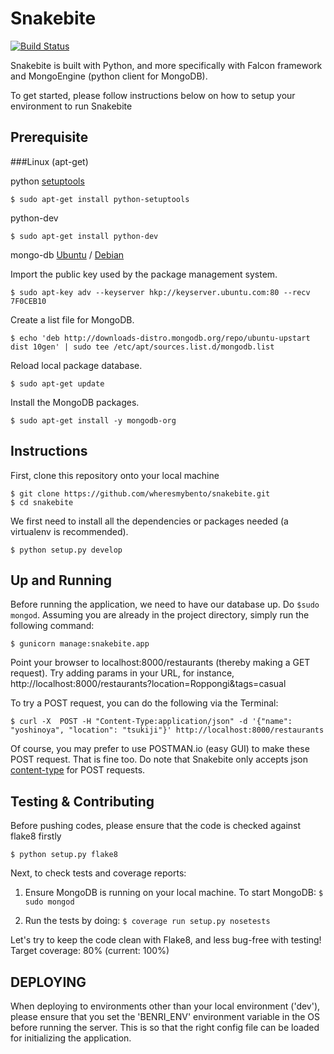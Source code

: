 # Snakebite  
[![Build Status](https://travis-ci.org/wheresmybento/snakebite.svg?branch=master)](https://travis-ci.org/wheresmybento/snakebite)

Snakebite is built with Python, and more specifically with Falcon framework and MongoEngine (python client for MongoDB).

To get started, please follow instructions below on how to setup your environment to run Snakebite

## Prerequisite

###Linux (apt-get)

python [setuptools](https://pypi.python.org/pypi/setuptools)
```
$ sudo apt-get install python-setuptools
```

python-dev 
```
$ sudo apt-get install python-dev
```
mongo-db [Ubuntu](http://docs.mongodb.org/manual/tutorial/install-mongodb-on-ubuntu/) / [Debian](http://docs.mongodb.org/manual/tutorial/install-mongodb-on-debian/)

Import the public key used by the package management system.
```
$ sudo apt-key adv --keyserver hkp://keyserver.ubuntu.com:80 --recv 7F0CEB10
```
Create a list file for MongoDB.
```
$ echo 'deb http://downloads-distro.mongodb.org/repo/ubuntu-upstart dist 10gen' | sudo tee /etc/apt/sources.list.d/mongodb.list
```
Reload local package database.
```
$ sudo apt-get update
```
Install the MongoDB packages.
```
$ sudo apt-get install -y mongodb-org
```

## Instructions

First, clone this repository onto your local machine

```
$ git clone https://github.com/wheresmybento/snakebite.git
$ cd snakebite
```

We first need to install all the dependencies or packages needed (a virtualenv is recommended).

```
$ python setup.py develop
```

## Up and Running

Before running the application, we need to have our database up. Do `$sudo mongod`.
Assuming you are already in the project directory, simply run the following command:

```
$ gunicorn manage:snakebite.app
```

Point your browser to localhost:8000/restaurants (thereby making a GET request).
Try adding params in your URL, for instance, http://localhost:8000/restaurants?location=Roppongi&tags=casual

To try a POST request, you can do the following via the Terminal:

```
$ curl -X  POST -H "Content-Type:application/json" -d '{"name": "yoshinoya", "location": "tsukiji"}' http://localhost:8000/restaurants
```

Of course, you may prefer to use POSTMAN.io (easy GUI) to make these POST request. That is fine too.
Do note that Snakebite only accepts json [content-type](http://en.wikipedia.org/wiki/Internet_media_type) for POST requests.

## Testing & Contributing

Before pushing codes, please ensure that the code is checked against flake8 firstly

```
$ python setup.py flake8
```

Next, to check tests and coverage reports:

1. Ensure MongoDB is running on your local machine. To start MongoDB: `$ sudo mongod`

2. Run the tests by doing: `$ coverage run setup.py nosetests`

Let's try to keep the code clean with Flake8, and less bug-free with testing!
Target coverage: 80% (current: 100%)

## DEPLOYING

When deploying to environments other than your local environment ('dev'), please ensure that you set the 'BENRI_ENV' environment variable in the OS before running the server.
This is so that the right config file can be loaded for initializing the application.
